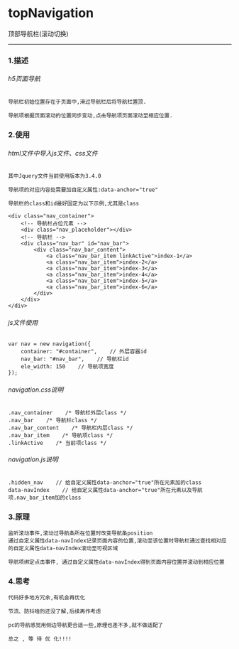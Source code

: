 # topNavigation
顶部导航栏(滚动切换)
******
### 1.描述
###### h5页面导航

    导航栏初始位置存在于页面中,滑过导航栏后将导航栏置顶.

    导航项根据页面滚动的位置同步变动,点击导航项页面滚动至相应位置.
### 2.使用
###### html文件中导入js文件、css文件
    其中Jquery文件当前使用版本为3.4.0
    
    导航项的对应内容处需要加自定义属性:data-anchor="true"
    
    导航栏的class和id最好固定为以下示例,尤其是class
```
<div class="nav_container">
    <!-- 导航栏占位元素 -->
    <div class="nav_placeholder"></div>
    <!-- 导航栏 -->
    <div class="nav_bar" id="nav_bar">
        <div class="nav_bar_content">
            <a class="nav_bar_item linkActive">index-1</a>
            <a class="nav_bar_item">index-2</a>
            <a class="nav_bar_item">index-3</a>
            <a class="nav_bar_item">index-4</a>
            <a class="nav_bar_item">index-5</a>
            <a class="nav_bar_item">index-6</a>
        </div>
    </div>
</div>
```
###### js文件使用
```
var nav = new navigation({
    container: "#container",    // 外层容器id
    nav_bar: "#nav_bar",    // 导航栏id
    ele_width: 150    // 导航项宽度
});
```
###### navigation.css说明
    .nav_container    /* 导航栏外层class */
    .nav_bar    /* 导航栏class */
    .nav_bar_content    /* 导航栏内层class */
    .nav_bar_item    /* 导航项class */
    .linkActive    /* 当前项class */
###### navigation.js说明
    .hidden_nav    // 给自定义属性data-anchor="true"所在元素加的class
    data-navIndex    // 给自定义属性data-anchor="true"所在元素以及导航项.nav_bar_item加的class
### 3.原理
    监听滚动事件,滚动过导航条所在位置时改变导航条position
    通过自定义属性data-navIndex记录页面内容的位置,滚动至该位置时导航栏通过查找相对应的自定义属性data-navIndex滚动至可视区域
    
    导航项绑定点击事件, 通过自定义属性data-navIndex得到页面内容位置并滚动到相应位置
### 4.思考
    代码好多地方冗余,有机会再优化
    
    节流、防抖啥的还没了解,后续再作考虑
    
    pc的导航感觉用侧边导航更合适一些,原理也差不多,就不做适配了
    
    总之 , 等 待 优 化!!!!
